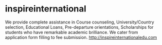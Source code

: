 # inspireinternational
We provide complete assistance in Course counseling, University/Country selection, Educational Loans, Pre-departure orientations, Scholarships for students who have remarkable academic brilliance. We cater from application form filling to fee submission.
http://inspireinternationaledu.com
